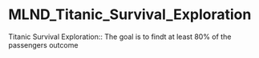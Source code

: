 # MLND_Titanic_Survival_Exploration
Titanic Survival Exploration:: The goal is to findt at least 80% of the passengers outcome
